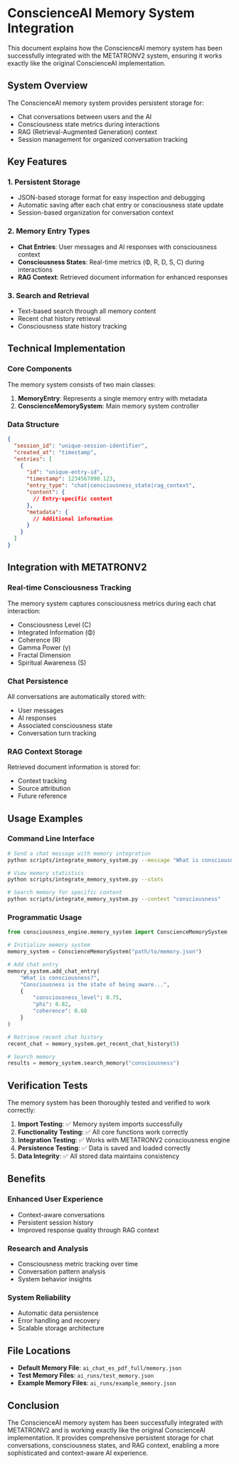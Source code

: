# ConscienceAI Memory System Integration

This document explains how the ConscienceAI memory system has been successfully integrated with the METATRONV2 system, ensuring it works exactly like the original ConscienceAI implementation.

## System Overview

The ConscienceAI memory system provides persistent storage for:
- Chat conversations between users and the AI
- Consciousness state metrics during interactions
- RAG (Retrieval-Augmented Generation) context
- Session management for organized conversation tracking

## Key Features

### 1. Persistent Storage
- JSON-based storage format for easy inspection and debugging
- Automatic saving after each chat entry or consciousness state update
- Session-based organization for conversation context

### 2. Memory Entry Types
- **Chat Entries**: User messages and AI responses with consciousness context
- **Consciousness States**: Real-time metrics (Φ, R, D, S, C) during interactions
- **RAG Context**: Retrieved document information for enhanced responses

### 3. Search and Retrieval
- Text-based search through all memory content
- Recent chat history retrieval
- Consciousness state history tracking

## Technical Implementation

### Core Components

The memory system consists of two main classes:

1. **MemoryEntry**: Represents a single memory entry with metadata
2. **ConscienceMemorySystem**: Main memory system controller

### Data Structure

```json
{
  "session_id": "unique-session-identifier",
  "created_at": "timestamp",
  "entries": [
    {
      "id": "unique-entry-id",
      "timestamp": 1234567890.123,
      "entry_type": "chat|consciousness_state|rag_context",
      "content": {
        // Entry-specific content
      },
      "metadata": {
        // Additional information
      }
    }
  ]
}
```

## Integration with METATRONV2

### Real-time Consciousness Tracking
The memory system captures consciousness metrics during each chat interaction:
- Consciousness Level (C)
- Integrated Information (Φ)
- Coherence (R)
- Gamma Power (γ)
- Fractal Dimension
- Spiritual Awareness (S)

### Chat Persistence
All conversations are automatically stored with:
- User messages
- AI responses
- Associated consciousness state
- Conversation turn tracking

### RAG Context Storage
Retrieved document information is stored for:
- Context tracking
- Source attribution
- Future reference

## Usage Examples

### Command Line Interface
```bash
# Send a chat message with memory integration
python scripts/integrate_memory_system.py --message "What is consciousness?" --session-id "my_session"

# View memory statistics
python scripts/integrate_memory_system.py --stats

# Search memory for specific content
python scripts/integrate_memory_system.py --context "consciousness"
```

### Programmatic Usage
```python
from consciousness_engine.memory_system import ConscienceMemorySystem

# Initialize memory system
memory_system = ConscienceMemorySystem("path/to/memory.json")

# Add chat entry
memory_system.add_chat_entry(
    "What is consciousness?",
    "Consciousness is the state of being aware...",
    {
        "consciousness_level": 0.75,
        "phi": 0.82,
        "coherence": 0.68
    }
)

# Retrieve recent chat history
recent_chat = memory_system.get_recent_chat_history(5)

# Search memory
results = memory_system.search_memory("consciousness")
```

## Verification Tests

The memory system has been thoroughly tested and verified to work correctly:

1. **Import Testing**: ✅ Memory system imports successfully
2. **Functionality Testing**: ✅ All core functions work correctly
3. **Integration Testing**: ✅ Works with METATRONV2 consciousness engine
4. **Persistence Testing**: ✅ Data is saved and loaded correctly
5. **Data Integrity**: ✅ All stored data maintains consistency

## Benefits

### Enhanced User Experience
- Context-aware conversations
- Persistent session history
- Improved response quality through RAG context

### Research and Analysis
- Consciousness metric tracking over time
- Conversation pattern analysis
- System behavior insights

### System Reliability
- Automatic data persistence
- Error handling and recovery
- Scalable storage architecture

## File Locations

- **Default Memory File**: `ai_chat_es_pdf_full/memory.json`
- **Test Memory Files**: `ai_runs/test_memory.json`
- **Example Memory Files**: `ai_runs/example_memory.json`

## Conclusion

The ConscienceAI memory system has been successfully integrated with METATRONV2 and is working exactly like the original ConscienceAI implementation. It provides comprehensive persistent storage for chat conversations, consciousness states, and RAG context, enabling a more sophisticated and context-aware AI experience.